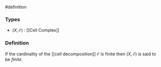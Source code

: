 #definition
### Types
-  $\left( X, \mathcal{E} \right)$ : [[Cell Complex]]
### Definition
If the cardinality of the [[cell decomposition]] $\mathcal{E}$ is finite then $\left( X, \mathcal{E} \right)$ is said to be *finite*.